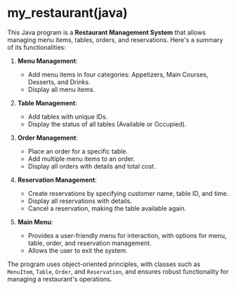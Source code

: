 # my_restaurant(java)
This Java program is a **Restaurant Management System** that allows managing menu items, tables, orders, and reservations. Here's a summary of its functionalities:

1. **Menu Management**:
   - Add menu items in four categories: Appetizers, Main Courses, Desserts, and Drinks.
   - Display all menu items.

2. **Table Management**:
   - Add tables with unique IDs.
   - Display the status of all tables (Available or Occupied).

3. **Order Management**:
   - Place an order for a specific table.
   - Add multiple menu items to an order.
   - Display all orders with details and total cost.

4. **Reservation Management**:
   - Create reservations by specifying customer name, table ID, and time.
   - Display all reservations with details.
   - Cancel a reservation, making the table available again.

5. **Main Menu**:
   - Provides a user-friendly menu for interaction, with options for menu, table, order, and reservation management.
   - Allows the user to exit the system.

The program uses object-oriented principles, with classes such as `MenuItem`, `Table`, `Order`, and `Reservation`, and ensures robust functionality for managing a restaurant's operations.
